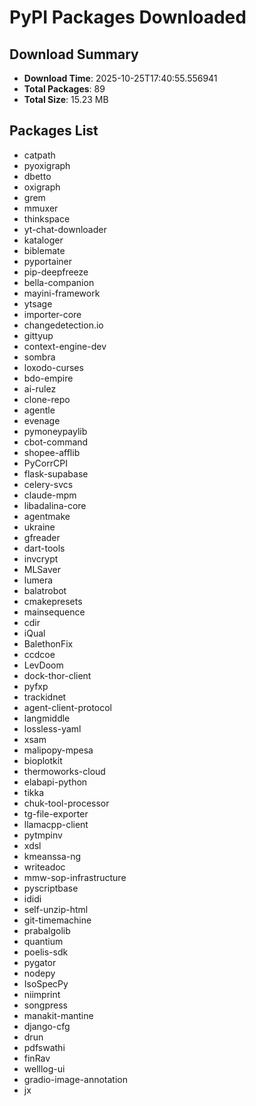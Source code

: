 # PyPI Packages Downloaded

## Download Summary
- **Download Time**: 2025-10-25T17:40:55.556941
- **Total Packages**: 89
- **Total Size**: 15.23 MB

## Packages List
- catpath
- pyoxigraph
- dbetto
- oxigraph
- grem
- mmuxer
- thinkspace
- yt-chat-downloader
- kataloger
- biblemate
- pyportainer
- pip-deepfreeze
- bella-companion
- mayini-framework
- ytsage
- importer-core
- changedetection.io
- gittyup
- context-engine-dev
- sombra
- loxodo-curses
- bdo-empire
- ai-rulez
- clone-repo
- agentle
- evenage
- pymoneypaylib
- cbot-command
- shopee-afflib
- PyCorrCPI
- flask-supabase
- celery-svcs
- claude-mpm
- libadalina-core
- agentmake
- ukraine
- gfreader
- dart-tools
- invcrypt
- MLSaver
- lumera
- balatrobot
- cmakepresets
- mainsequence
- cdir
- iQual
- BalethonFix
- ccdcoe
- LevDoom
- dock-thor-client
- pyfxp
- trackidnet
- agent-client-protocol
- langmiddle
- lossless-yaml
- xsam
- malipopy-mpesa
- bioplotkit
- thermoworks-cloud
- elabapi-python
- tikka
- chuk-tool-processor
- tg-file-exporter
- llamacpp-client
- pytmpinv
- xdsl
- kmeanssa-ng
- writeadoc
- mmw-sop-infrastructure
- pyscriptbase
- ididi
- self-unzip-html
- git-timemachine
- prabalgolib
- quantium
- poelis-sdk
- pygator
- nodepy
- IsoSpecPy
- niimprint
- songpress
- manakit-mantine
- django-cfg
- drun
- pdfswathi
- finRav
- welllog-ui
- gradio-image-annotation
- jx

